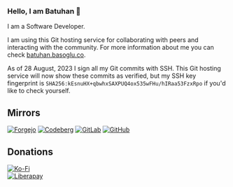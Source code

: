 ### Hello, I am Batuhan 👋

I am a Software Developer.

I am using this Git hosting service for collaborating with peers and interacting with the community. For more information about me you can check [batuhan.basoglu.co](https://batuhan.basoglu.co).


As of 28 August, 2023 I sign all my Git commits with SSH. This Git hosting service will now show these commits as verified, but my SSH key fingerprint is `SHA256:kEsnuHX+qbwhxSAXPUQ4ox535wFHu/hIRaa53FzxRpo` if you'd like to check yourself.


## Mirrors

[![Forgejo](https://img.shields.io/static/v1?logo=forgejo&label=&message=Forgejo&color=000&style=for-the-badge)](https://git.batuhan.basoglu.co/batuhan-basoglu)
[![Codeberg](https://img.shields.io/static/v1?logo=codeberg&label=&message=Codeberg&color=000&style=for-the-badge)](https://codeberg.org/batuhan-basoglu)
[![GitLab](https://img.shields.io/static/v1?logo=gitlab&label=&message=GitLab&color=000&style=for-the-badge)](https://gitlab.com/batuhan-basoglu)
[![GitHub](https://img.shields.io/static/v1?logo=github&label=&message=GitHub&color=000&style=for-the-badge)](https://github.com/batuhan-basoglu)


## Donations

[![Ko-Fi](https://shields.io/badge/ko--fi-Buy_me_a_coffee-ff5f5f?logo=ko-fi&style=for-the-badgeKo-fi)](https://ko-fi.com/batuhanbasoglu) <br/>
[![Liberapay](https://img.shields.io/liberapay/goal/batuhan-basoglu.svg?logo=liberapay)](https://liberapay.com/batuhan-basoglu/)